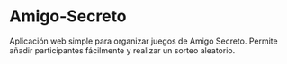 # Amigo-Secreto
Aplicación web simple para organizar juegos de Amigo Secreto. Permite añadir participantes fácilmente y realizar un sorteo aleatorio.
